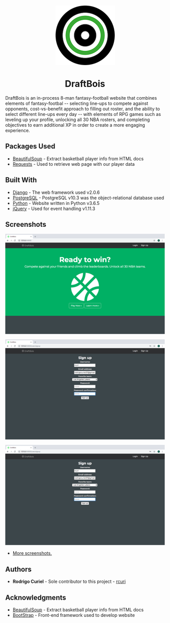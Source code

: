 <p align="center">
  <img src="https://raw.githubusercontent.com/rcuri/basketball-site/master/logo.png">
</p>
<h1 align="center">DraftBois</h1>

DraftBois is an in-process 8-man fantasy-football website that combines elements of fantasy-footbal -- selecting line-ups to compete against opponents, cost-vs-benefit approach to filling out roster, and the ability to select different line-ups every day -- with elements of RPG games such as leveling up your profile, unlocking all 30 NBA rosters, and completing objectives to earn additional XP in order to create a more engaging experience.

## Packages Used

* [BeautifulSoup](https://www.crummy.com/software/BeautifulSoup/bs4/doc/) - Extract basketball player info from HTML docs
* [Requests](http://docs.python-requests.org/en/master/) - Used to retrieve web page with our player data 

## Built With

* [Django](https://www.djangoproject.com/) - The web framework used v2.0.6
* [PostgreSQL](https://www.postgresql.org/) - PostgreSQL v10.3 was the object-relational database used 
* [Python](https://www.python.org/) - Website written in Python v3.6.5 
* [jQuery](https://jquery.com/) - Used for event handling v1.11.3

## Screenshots

![Landing Page](https://raw.githubusercontent.com/rcuri/basketball-site/master/Screenshots/Screen%20Shot%202018-10-16%20at%205.14.35%20PM.png "Landing Page")

![Sign-up Page](https://raw.githubusercontent.com/rcuri/basketball-site/master/Screenshots/Screen%20Shot%202018-10-16%20at%205.35.53%20PM.png "Sign-up Page")

![Lineup Selection](https://raw.githubusercontent.com/rcuri/basketball-site/master/Screenshots/Screen%20Shot%202018-10-16%20at%205.35.53%20PM.png "Lineup Selection")

* [More screenshots.](https://github.com/rcuri/basketball-site/tree/master/Screenshots)


## Authors

* **Rodrigo Curiel** - Sole contributor to this project - [rcuri](https://github.com/rcuri)


## Acknowledgments

* [BeautifulSoup](https://www.crummy.com/software/BeautifulSoup/bs4/doc/) - Extract basketball player info from HTML docs
* [BootStrap](https://getbootstrap.com/) - Front-end framework used to develop website

